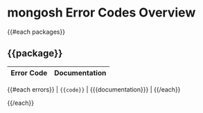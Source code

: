 # mongosh Error Codes Overview

{{#each packages}}

## {{package}}

| Error Code | Documentation |
| ---------- | ------------- |
{{#each errors}}
| `{{code}}` | {{{documentation}}} |
{{/each}}

{{/each}}